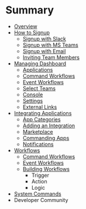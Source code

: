 # Summary

* [Overview](README.md)
* [How to Signup](chapter1/how-to-signup.md)
  * [Signup with Slack](chapter1/how-to-signup/signup-with-slack.md)
  * [Signup with MS Teams](chapter1/how-to-signup/signup-with-ms-teams.md)
  * [Signup with Email](chapter1/how-to-signup/signup-with-email.md)
  * [Inviting Team Members](chapter1/how-to-signup/inviting-team-members.md)
* [Managing Dashboard](chapter1/yellowant-dashboard.md)
  * [Applications](chapter1/yellowant-dashboard/applications.md)
  * [Command Workflows](chapter1/yellowant-dashboard/command-workflows.md)
  * [Event Workflows](chapter1/yellowant-dashboard/event-workflows.md)
  * [Select Teams](chapter1/yellowant-dashboard/select-teams.md)
  * [Console](chapter1/yellowant-dashboard/console.md)
  * [Settings](chapter1/yellowant-dashboard/settings.md)
  * [External Links](chapter1/yellowant-dashboard/external-links.md)
* [Integrating Applications](integrating-applications.md)
  * [App Categories](applications/app-categories.md)
  * [Adding an Integration](applications/adding-an-integration.md)
  * [Marketplace](applications/marketplace.md)
  * [Commanding Apps](applications/commanding-apps.md)
  * [Notifications](applications/notifications.md)
* [Workflows](workflows.md)
  * [Command Workflows](command-workflows.md)
  * [Event Workflows](event-workflows.md)
  * [Building Workflows](building-workflows.md)
    * Trigger
    * Action
    * Logic
* [System Commands](system-commands.md)
* Developer Community

